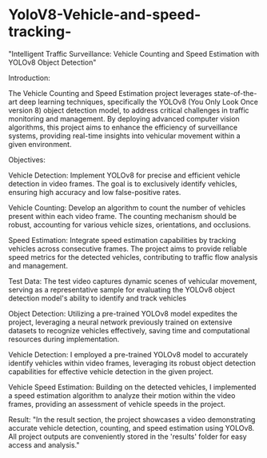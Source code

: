 # YoloV8-Vehicle-and-speed-tracking-
"Intelligent Traffic Surveillance: Vehicle Counting and Speed Estimation with YOLOv8 Object Detection"
 
Introduction:

The Vehicle Counting and Speed Estimation project leverages state-of-the-art deep learning techniques, specifically the YOLOv8 (You Only Look Once version 8) object detection model, to address critical challenges in traffic monitoring and management. By deploying advanced computer vision algorithms, this project aims to enhance the efficiency of surveillance systems, providing real-time insights into vehicular movement within a given environment.

Objectives:

Vehicle Detection:
   Implement YOLOv8 for precise and efficient vehicle detection in video frames. The goal is to exclusively identify vehicles, ensuring high accuracy and low false-positive rates.

Vehicle Counting:
   Develop an algorithm to count the number of vehicles present within each video frame. The counting mechanism should be robust, accounting for various vehicle sizes, orientations, and occlusions.

Speed Estimation:
   Integrate speed estimation capabilities by tracking vehicles across consecutive frames. The project aims to provide reliable speed metrics for the detected vehicles, contributing to traffic flow analysis and management.

Test Data:
The test video captures dynamic scenes of vehicular movement, serving as a representative sample for evaluating the YOLOv8 object detection model's ability to identify and track vehicles

Object Detection:
Utilizing a pre-trained YOLOv8 model expedites the project, leveraging a neural network previously trained on extensive datasets to recognize vehicles effectively, saving time and computational resources during implementation.

Vehicle Detection:
 I employed a pre-trained YOLOv8 model to accurately identify vehicles within video frames, leveraging its robust object detection capabilities for effective vehicle detection in the given project.

Vehicle Speed Estimation: 
Building on the detected vehicles, I implemented a speed estimation algorithm to analyze their motion within the video frames, providing an assessment of vehicle speeds in the project.

Result:
"In the result section, the project showcases a video demonstrating accurate vehicle detection, counting, and speed estimation using YOLOv8. All project outputs are conveniently stored in the 'results' folder for easy access and analysis."

